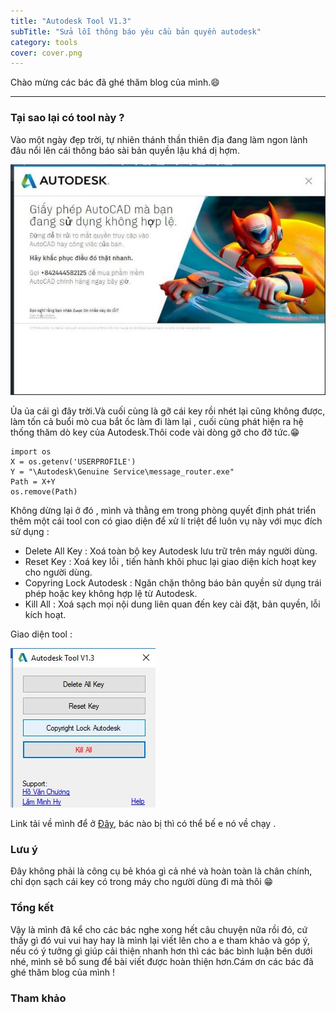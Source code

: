 ```yaml
---
title: "Autodesk Tool V1.3"
subTitle: "Sửa lỗi thông báo yêu cầu bản quyền autodesk"
category: tools
cover: cover.png
---
```


Chào mừng các bác đã ghé thăm blog của mình.😄

---
### Tại sao lại có tool này ?

Vào một ngày đẹp trời, tự nhiên thánh thần thiên địa đang làm ngon lành đâu nổi lên cái thông báo sài bản quyền lậu khá dị hợm. 

![](https://github.com/chuong9x/DataBlog/blob/master/AutodeskToolsV1.3/68340972_10219632495829817_9042702193144102912_n-768x563.jpg?raw=true)

Ủa ủa cái gì đây trời.Và cuối cùng là gỡ cái key rồi nhét lại cũng không được, làm tốn cả buổi mò cua bắt ốc làm đi làm lại , cuối cùng phát hiện ra hệ thống thăm dò key của Autodesk.Thôi code vài dòng gỡ cho đỡ tức.😁

```
import os
X = os.getenv('USERPROFILE')
Y = "\Autodesk\Genuine Service\message_router.exe"
Path = X+Y
os.remove(Path)

```
Không dừng lại ở đó , mình và thằng em trong phòng quyết định phát triển thêm một cái tool con có giao diện để xử lí triệt để luôn vụ này với mục đích sử dụng : 
- Delete All Key : Xoá toàn bộ key Autodesk lưu trữ trên máy người dùng.
- Reset Key : Xoá key lỗi , tiến hành khôi phuc lại giao diện kích hoạt key cho người dùng.
- Copyring Lock Autodesk : Ngăn chặn thông báo bản quyền sử dụng trái phép hoặc key không hợp lệ từ Autodesk.
- Kill All : Xoá sạch mọi nội dung liên quan đến key cài đặt, bản quyền, lỗi kích hoạt.

Giao diện tool :

![](https://github.com/chuong9x/DataBlog/blob/master/AutodeskToolsV1.3/68285419_10219713020122874_6470352159656378368_n.jpg?raw=true)

Link tải về mình để ở [Đây](http://www.mediafire.com/file/at5tjk5qjcjavf8/Autodesk_Tools_V1.3.exe/file), bác nào bị thì có thể bế e nó về chạy .


### Lưu ý 
Đây không phải là công cụ bẻ khóa gì cả nhé và hoàn toàn là chân chính, chỉ dọn sạch cái key có trong máy cho người dùng đi mà thôi 😁

### Tổng kết

Vậy là mình đã kể cho các bác nghe xong hết câu chuyện nữa rồi đó, cứ thấy gì đó vui vui hay hay là mình lại viết lên cho a e tham khảo và góp ý, nếu có ý tưởng gì giúp cải thiện nhanh hơn thì các bác bình luận bên dưới nhé, mình sẽ bổ sung để bài viết được hoàn thiện hơn.Cám ơn các bác đã ghé thăm blog của mình !

### Tham khảo
